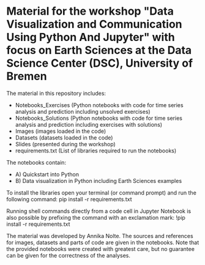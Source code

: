 # Material for the workshop "Data Visualization and Communication Using Python And Jupyter" with focus on Earth Sciences at the Data Science Center (DSC), University of Bremen

The material in this repository includes:

- Notebooks_Exercises (Python notebooks with code for time series analysis and prediction including unsolved exercises)
- Notebooks_Solutions (Python notebooks with code for time series analysis and prediction including exercises with solutions)
- Images (images loaded in the code)
- Datasets (datasets loaded in the code)
- Slides (presented during the workshop)
- requirements.txt (List of libraries required to run the notebooks)

The notebooks contain:

- A) Quickstart into Python
- B) Data visualization in Python including Earth Sciences examples

To install the libraries open your terminal (or command prompt) and run the following command: pip install -r requirements.txt

Running shell commands directly from a code cell in Jupyter Notebook is also possible by prefixing the command with an exclamation mark: !pip install -r requirements.txt

The material was developed by Annika Nolte. The sources and references for images, datasets and parts of code are given in the notebooks. Note that the provided notebooks were created with greatest care, but no guarantee can be given for the correctness of the analyses.
